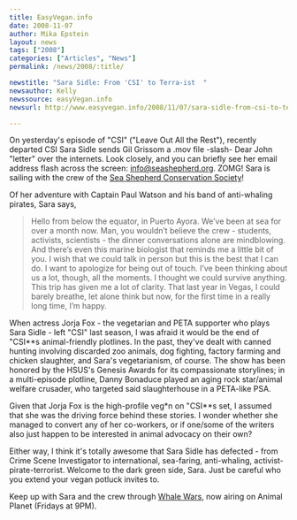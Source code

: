 ```yaml
---
title: EasyVegan.info 
date: 2008-11-07
author: Mika Epstein
layout: news
tags: ["2008"]
categories: ["Articles", "News"]
permalink: /news/2008/:title/

newstitle: "Sara Sidle: From 'CSI' to Terra-ist  "
newsauthor: Kelly  
newssource: easyVegan.info  
newsurl: http://www.easyvegan.info/2008/11/07/sara-sidle-from-csi-to-terra-ist/  

---
```


On yesterday's episode of "CSI" ("Leave Out All the Rest"), recently departed CSI Sara Sidle sends Gil Grissom a .mov file -slash- Dear John "letter" over the internets. Look closely, and you can briefly see her email address flash across the screen: info@seashepherd.org. ZOMG! Sara is sailing with the crew of the [Sea Shepherd Conservation Society](http://www.seashepherd.org/)!

Of her adventure with Captain Paul Watson and his band of anti-whaling pirates, Sara says,

> Hello from below the equator, in Puerto Ayora. We’ve been at sea for over a month now. Man, you wouldn’t believe the crew - students, activists, scientists - the dinner conversations alone are mindblowing. And there’s even this marine biologist that reminds me a little bit of you. I wish that we could talk in person but this is the best that I can do. I want to apologize for being out of touch. I’ve been thinking about us a lot, though, all the moments. I thought we could survive anything. This trip has given me a lot of clarity. That last year in Vegas, I could barely breathe, let alone think but now, for the first time in a really long time, I’m happy.

When actress Jorja Fox - the vegetarian and PETA supporter who plays Sara Sidle - left "CSI" last season, I was afraid it would be the end of "CSI**s animal-friendly plotlines. In the past, they've dealt with canned hunting involving discarded zoo animals, dog fighting, factory farming and chicken slaughter, and Sara's vegetarianism, of course. The show has been honored by the HSUS's Genesis Awards for its compassionate storylines; in a multi-episode plotline, Danny Bonaduce played an aging rock star/animal welfare crusader, who targeted said slaughterhouse in a PETA-like PSA.

Given that Jorja Fox is the high-profile veg*n on "CSI**s set, I assumed that she was the driving force behind these stories. I wonder whether she managed to convert any of her co-workers, or if one/some of the writers also just happen to be interested in animal advocacy on their own?

Either way, I think it's totally awesome that Sara Sidle has defected - from Crime Scene Investigator to international, sea-faring, anti-whaling, activist-pirate-terrorist. Welcome to the dark green side, Sara. Just be careful who you extend your vegan potluck invites to.

Keep up with Sara and the crew through [Whale Wars](http://animal.discovery.com/tv/whale-wars/), now airing on Animal Planet (Fridays at 9PM).

